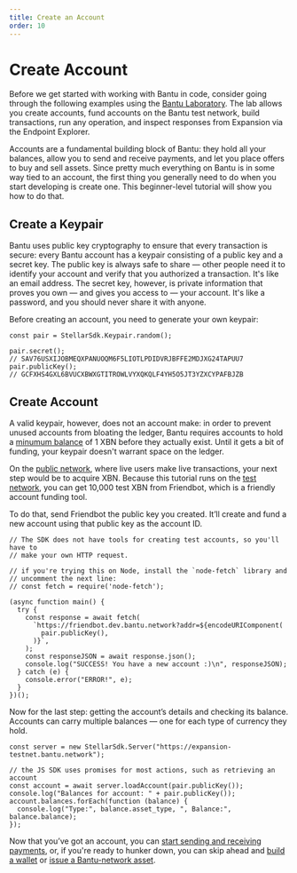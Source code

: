 ```yaml
---
title: Create an Account
order: 10
---
```


# Create Account

Before we get started with working with Bantu in code, consider going through the following examples using the [Bantu Laboratory](https://laboratory.bantu.network/). The lab allows you create accounts, fund accounts on the Bantu test network, build transactions, run any operation, and inspect responses from Expansion via the Endpoint Explorer.

Accounts are a fundamental building block of Bantu: they hold all your balances, allow you to send and receive payments, and let you place offers to buy and sell assets. Since pretty much everything on Bantu is in some way tied to an account, the first thing you generally need to do when you start developing is create one. This beginner-level tutorial will show you how to do that.

## Create a Keypair

Bantu uses public key cryptography to ensure that every transaction is secure: every Bantu account has a keypair consisting of a public key and a secret key. The public key is always safe to share — other people need it to identify your account and verify that you authorized a transaction. It's like an email address. The secret key, however, is private information that proves you own — and gives you access to — your account. It's like a password, and you should never share it with anyone.

Before creating an account, you need to generate your own keypair:

```text
const pair = StellarSdk.Keypair.random();

pair.secret();
// SAV76USXIJOBMEQXPANUOQM6F5LIOTLPDIDVRJBFFE2MDJXG24TAPUU7
pair.publicKey();
// GCFXHS4GXL6BVUCXBWXGTITROWLVYXQKQLF4YH5O5JT3YZXCYPAFBJZB
```

## Create Account

A valid keypair, however, does not an account make: in order to prevent unused accounts from bloating the ledger, Bantu requires accounts to hold a [minumum balance](../glossary/minimum-balance.md) of 1 XBN before they actually exist. Until it gets a bit of funding, your keypair doesn't warrant space on the ledger.

On the [public network](../glossary/network-passphrase.md), where live users make live transactions, your next step would be to acquire XBN. Because this tutorial runs on the [test network](../glossary/testnet.md), you can get 10,000 test XBN from Friendbot, which is a friendly account funding tool.

To do that, send Friendbot the public key you created. It’ll create and fund a new account using that public key as the account ID.

```text
// The SDK does not have tools for creating test accounts, so you'll have to
// make your own HTTP request.

// if you're trying this on Node, install the `node-fetch` library and
// uncomment the next line:
// const fetch = require('node-fetch');

(async function main() {
  try {
    const response = await fetch(
      `https://friendbot.dev.bantu.network?addr=${encodeURIComponent(
        pair.publicKey(),
      )}`,
    );
    const responseJSON = await response.json();
    console.log("SUCCESS! You have a new account :)\n", responseJSON);
  } catch (e) {
    console.error("ERROR!", e);
  }
})();
```

Now for the last step: getting the account’s details and checking its balance. Accounts can carry multiple balances — one for each type of currency they hold.

```text
const server = new StellarSdk.Server("https://expansion-testnet.bantu.network");

// the JS SDK uses promises for most actions, such as retrieving an account
const account = await server.loadAccount(pair.publicKey());
console.log("Balances for account: " + pair.publicKey());
account.balances.forEach(function (balance) {
  console.log("Type:", balance.asset_type, ", Balance:", balance.balance);
});

```

Now that you’ve got an account, you can [start sending and receiving payments](send-and-receive-payments.md), or, if you're ready to hunker down, you can skip ahead and [build a wallet](../building-apps/index.md) or [issue a Bantu-network asset](../issuing-assets/index.md).

